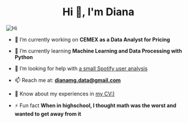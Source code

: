 <h1 align="center">Hi 👋, I'm Diana</h1>

<div><img alt="Hi" src="https://i.imgur.com/rq1dA6p.gif"></div>
  
- 🔭 I’m currently working on **CEMEX as a Data Analyst for Pricing**

- 🌱 I’m currently learning **Machine Learning and Data Processing with Python**

- 🤝 I’m looking for help with [a small Spotify user analysis](https://github.com/dianilu/SpotifyUserAnalysis)

- 📫 Reach me at: **dianamg.data@gmail.com**

- 📄 Know about my experiences in [my CV:)](https://bit.ly/aboutdianalucia)

- ⚡ Fun fact **When in highschool, I thought math was the worst and wanted to get away from it**
